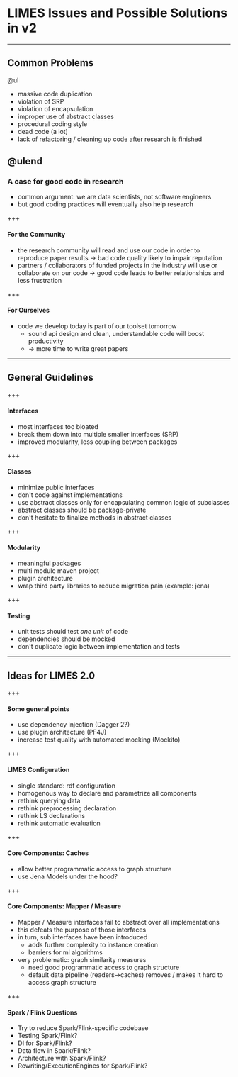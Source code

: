 # LIMES Issues and Possible Solutions in v2
<!-- page_number: true -->

---
## Common Problems
@ul

* massive code duplication
* violation of SRP
* violation of encapsulation
* improper use of abstract classes
* procedural coding style
* dead code (a lot)
* lack of refactoring / cleaning up code after research is finished

@ulend
---

### A case for good code in research

* common argument: we are data scientists, not software engineers
* but good coding practices will eventually also help research

+++

#### For the Community

* the research community will read and use our code in order  to reproduce paper results -> bad code quality likely to impair reputation
* partners / collaborators of funded projects in the industry will use or collaborate on our code -> good code leads to better relationships and less frustration

+++

#### For Ourselves

* code we develop today is part of our toolset tomorrow 
	* sound api design and clean, understandable code will boost productivity
	* -> more time to write great papers


---

## General Guidelines

+++

#### Interfaces

* most interfaces too bloated
* break them down into multiple smaller interfaces (SRP)
* improved modularity, less coupling between packages

+++

#### Classes

* minimize public interfaces
* don't code against implementations
* use abstract classes only for encapsulating common logic of subclasses
* abstract classes should be package-private
* don't hesitate to finalize methods in abstract classes 

+++

#### Modularity

* meaningful packages
* multi module maven project
* plugin architecture
* wrap third party libraries to reduce migration pain (example: jena)

+++

#### Testing

* unit tests should test *one unit* of code
* dependencies should be mocked
* don't duplicate logic between implementation and tests

---

## Ideas for LIMES 2.0

+++

#### Some general points

* use dependency injection (Dagger 2?)
* use plugin architecture (PF4J)
* increase test quality with automated mocking (Mockito)

+++

#### LIMES Configuration

* single standard: rdf configuration
* homogenous way to declare and parametrize all components
* rethink querying data
* rethink preprocessing declaration
* rethink LS declarations
* rethink automatic evaluation


+++

#### Core Components: Caches

* allow better programmatic access to graph structure
* use Jena Models under the hood?

+++

#### Core Components: Mapper / Measure

* Mapper / Measure interfaces fail to abstract over all implementations
* this defeats the purpose of those interfaces
* in turn, sub interfaces have been introduced
     * adds further complexity to instance creation
     * barriers for ml algorithms
* very problematic: graph similarity measures
     * need good programmatic access to graph structure
     * default data pipeline (readers->caches) removes / makes it hard to access graph structure

+++

#### Spark / Flink Questions
* Try to reduce Spark/Flink-specific codebase
* Testing Spark/Flink?
* DI for Spark/Flink?
* Data flow in Spark/Flink?
* Architecture with Spark/Flink?
* Rewriting/ExecutionEngines for Spark/Flink?

